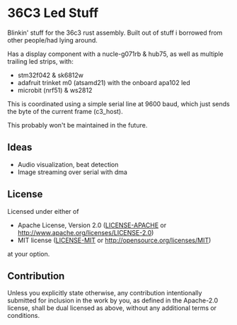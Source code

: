 # 36C3 Led Stuff

Blinkin' stuff for the 36c3 rust assembly.
Built out of stuff i borrowed from other people/had lying around.

Has a display component with a nucle-g071rb & hub75, as well as multiple
trailing led strips, with:
- stm32f042 & sk6812w
- adafruit trinket m0 (atsamd21) with the onboard apa102 led
- microbit (nrf51) & ws2812

This is coordinated using a simple serial line at 9600 baud, which just sends
the byte of the current frame (c3_host).

This probably won't be maintained in the future.

## Ideas
- Audio visualization, beat detection
- Image streaming over serial with dma


## License

Licensed under either of

- Apache License, Version 2.0 ([LICENSE-APACHE](LICENSE-APACHE) or http://www.apache.org/licenses/LICENSE-2.0)
- MIT license ([LICENSE-MIT](LICENSE-MIT) or http://opensource.org/licenses/MIT)

at your option.

## Contribution

Unless you explicitly state otherwise, any contribution intentionally submitted
for inclusion in the work by you, as defined in the Apache-2.0 license, shall be
dual licensed as above, without any additional terms or conditions.
